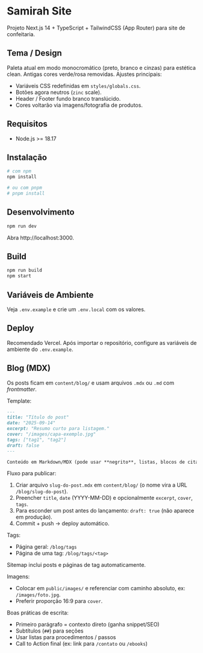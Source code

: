 # Samirah Site

Projeto Next.js 14 + TypeScript + TailwindCSS (App Router) para site de confeitaria.

## Tema / Design
Paleta atual em modo monocromático (preto, branco e cinzas) para estética clean. Antigas cores verde/rosa removidas. Ajustes principais:
- Variáveis CSS redefinidas em `styles/globals.css`.
- Botões agora neutros (`zinc` scale).
- Header / Footer fundo branco translúcido.
- Cores voltarão via imagens/fotografia de produtos.

## Requisitos
- Node.js >= 18.17

## Instalação

```sh
# com npm
npm install

# ou com pnpm
# pnpm install
```

## Desenvolvimento

```sh
npm run dev
```

Abra http://localhost:3000.

## Build

```sh
npm run build
npm start
```

## Variáveis de Ambiente
Veja `.env.example` e crie um `.env.local` com os valores.

## Deploy
Recomendado Vercel. Após importar o repositório, configure as variáveis de ambiente do `.env.example`.

## Blog (MDX)
Os posts ficam em `content/blog/` e usam arquivos `.mdx` ou `.md` com *frontmatter*.

Template:

```md
---
title: "Título do post"
date: "2025-09-14"
excerpt: "Resumo curto para listagem."
cover: "/images/capa-exemplo.jpg"
tags: ["tag1", "tag2"]
draft: false
---

Conteúdo em Markdown/MDX (pode usar **negrito**, listas, blocos de citação, links, etc.).
```

Fluxo para publicar:
1. Criar arquivo `slug-do-post.mdx` em `content/blog/` (o nome vira a URL `/blog/slug-do-post`).
2. Preencher `title`, `date` (YYYY-MM-DD) e opcionalmente `excerpt`, `cover`, `tags`.
3. Para esconder um post antes do lançamento: `draft: true` (não aparece em produção).
4. Commit + push → deploy automático.

Tags:
- Página geral: `/blog/tags`
- Página de uma tag: `/blog/tags/<tag>`

Sitemap inclui posts e páginas de tag automaticamente.

Imagens:
- Colocar em `public/images/` e referenciar com caminho absoluto, ex: `/images/foto.jpg`.
- Preferir proporção 16:9 para `cover`.

Boas práticas de escrita:
- Primeiro parágrafo = contexto direto (ganha snippet/SEO)
- Subtítulos (`##`) para seções
- Usar listas para procedimentos / passos
- Call to Action final (ex: link para `/contato` ou `/ebooks`)

